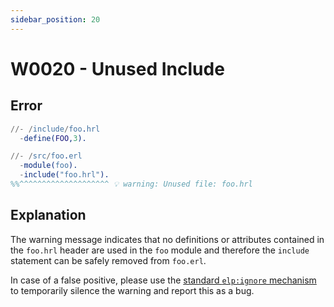```yaml
---
sidebar_position: 20
---
```


# W0020 - Unused Include

## Error

```erlang
//- /include/foo.hrl
  -define(FOO,3).

//- /src/foo.erl
  -module(foo).
  -include("foo.hrl").
%%^^^^^^^^^^^^^^^^^^^^ 💡 warning: Unused file: foo.hrl
```

## Explanation

The warning message indicates that no definitions or attributes contained in the `foo.hrl` header are used in the `foo` module and therefore the `include` statement can be safely removed from `foo.erl`.

In case of a false positive, please use the [standard `elp:ignore` mechanism](../erlang-error-index.md#ignoring-diagnostics) to temporarily silence the warning and report this as a bug.
